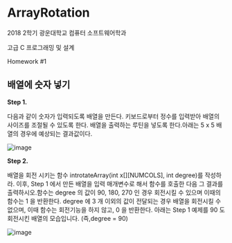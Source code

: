 # ArrayRotation

2018 2학기 광운대학교 컴퓨터 소프트웨어학과

고급 C 프로그래밍 및 설계

Homework #1

## 배열에 숫자 넣기

**Step 1.**

다음과 같이 숫자가 입력되도록 배열을 만든다. 키보드로부터 정수를 입력받아 배열의 사이즈를 조절될 수 있도록 한다. 배열을 출력하는 루틴을 넣도록 한다.아래는 5 x 5 배열의 경우에 예상되는 결과값이다. 

![image](https://user-images.githubusercontent.com/36066656/48489552-ac4f8180-e866-11e8-95b8-f1ca4ab17c2b.png)

**Step 2.**

배열을 회전 시키는 함수 introtateArray(int x[][NUMCOLS], int degree)를 작성하라. 이후, Step 1 에서 만든 배열을 입력 매개변수로 해서 함수를 호출한 다음 그 결과를 출력하시오.함수는 degree 의 값이 90, 180, 270 인 경우 회전시킬 수 있으며 이때의 함수는 1 을 반환한다. degree 에 3 개 이외의 값이 전달되는 경우 배열을 회전시킬 수 없으며, 이때 함수는 회전기능을 하지 않고, 0 을 반환한다. 아래는 Step 1 예제를 90 도 회전시킨 배열의 모습입니다. (즉,degree = 90) 

![image](https://user-images.githubusercontent.com/36066656/48489682-e7ea4b80-e866-11e8-9ebe-5e2f8899c629.png)